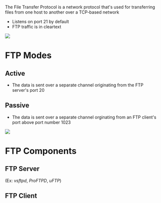 The File Transfer Protocol is a network protocol that's used for transferring files from one host to another over a TCP-based network

* Listens on port 21 by default
* FTP traffic is in cleartext

![](https://github.com/JonmarCorpuz/SecondBrain/blob/main/Assets/Whitespace.png)

# FTP Modes

## Active

* The data is sent over a separate channel originating from the FTP server's port 20

## Passive

* The data is sent over a separate channel orginating from an FTP client's port above port number 1023

![](https://github.com/JonmarCorpuz/SecondBrain/blob/main/Assets/Whitespace.png)

# FTP Components

## FTP Server

(Ex: *vsftpd*, *ProFTPD*, *uFTP*)

## FTP Client
